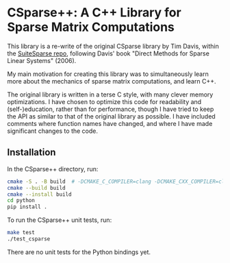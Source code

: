# CSparse++: A C++ Library for Sparse Matrix Computations

This library is a re-write of the original CSparse library by Tim
Davis, within the
[SuiteSparse repo](https://github.com/DrTimothyAldenDavis/SuiteSparse),
following Davis' book "Direct Methods for Sparse Linear Systems" (2006).

My main motivation for creating this library was to simultaneously learn more
about the mechanics of sparse matrix computations, and learn C++.

The original library is written in a terse C style, with many clever memory
optimizations. I have chosen to optimize this code for readability and
(self-)education, rather than for performance, though I have tried to keep the
API as similar to that of the original library as possible. I have included
comments where function names have changed, and where I have made significant
changes to the code.

## Installation
In the CSparse++ directory, run:

```bash
cmake -S . -B build  # -DCMAKE_C_COMPILER=clang -DCMAKE_CXX_COMPILER=clang++
cmake --build build
cmake --install build
cd python
pip install .
```

To run the CSparse++ unit tests, run:

```bash
make test
./test_csparse
```

There are no unit tests for the Python bindings yet.
